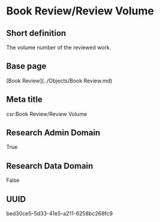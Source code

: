 # Book Review/Review Volume
## Short definition
The volume number of the reviewed work.
## Base page
[Book Review](../Objects/Book Review.md)
## Meta title
csr:Book Review/Review Volume
## Research Admin Domain
True
## Research Data Domain
False
## UUID
bed30ce5-5d33-41e5-a211-6258bc268fc9
